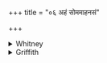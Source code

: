 +++
title = "०६ अहं सोममाहनसं"

+++

<details><summary>Whitney</summary>

### Translation
6. I bear the heady (? *āhanás*) soma, I Tvashṭar, also Pūshan, Bhaga; I  
assign property to the giver of oblations, to the very zealous (?), the  
sacrificer, the presser of soma.

### Notes
RV. (vs. 2) has in **c** the sing. *dráviṇam*, and in **d** the dative  
*suprāvyè* (which is implied in the translation given); in both points  
the comm. agrees with RV., and one of SPP's authorities supports him.  
But the Prāt. (iv. 11) establishes *suprāvyā̀* as the true Atharvan  
reading. The comm. gives a double explanation of *āhanasam* in **a**: as  
*abhiṣotavyam* and as *śatrūṇām āhantāram*. The Anukr. does not heed  
that the first pāda is *triṣṭubh*.
</details>

<details><summary>Griffith</summary>

I cherish and sustain high-swelling Soma, and Tvashtar I support, Pashan, and Bhaga. I load with wealth the zealous sacrificer who pours the juice and offers his oblation.
</details>
